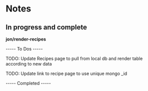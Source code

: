 # Notes

## In progress and complete

**jon/render-recipes**

----- To Dos -----

TODO: Update Recipes page to pull from local db and render table according to new data

TODO: Update link to recipe page to use unique mongo \_id

----- Completed -----
